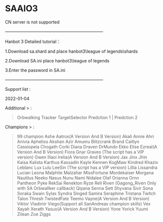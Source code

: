 # SAAIO3

CN server is not supported

———————————————————————


Hanbot 3 Detailed tutorial：

1.Download sa.shard and place hanbot3\league of legends\shards

2.Download SA.ini place hanbot3\league of legends

3.Enter the password in SA.ini


———————————————————————

Support list :

2022-01-04

Additional > :
> Orbwalking
> Tracker
> TargetSelector
> Predction 1 | Predction 2 

Champions > :
> 99 champion
> Ashe 
> Aatrox(A Version And B Version)
> Akali
> Annie
> Ahri
> Anivia
> Aphelios
> Akshan
> Azir
> Amumu
> Blitzcrank
> Brand
> Caitlyn
> Cassiopeia
> Chogath
> Corki
> Diana
> Draven
> DrMundo
> Ekko
> Elise
> Ezreal(A Version And B Version)
> Fiora
> Gnar
> Graves (The script has a VIP version)
> Gwen
> Illaoi
> Irelia(A Version And B Version)
> Jax
> Jinx
> Jhin
> Kaisa
> Kalista
> Karthus
> Kassadin
> Kayle
> Kennen
> KogMaw
> Kindred
> Khazix
> Leblanc
> Lux
> Lulu
> LeeSin (The script has a VIP version)
> Lillia
> Lissandra
> Lucian
> Leona
> Malphite
> Malzahar
> MissFortune
> Mordekaiser
> Morgana
> Nautilus
> Neeko
> Nasus
> Nunu
> Nami
> Nidalee
> Olaf
> Orianna
> Ornn
> Pantheon
> Pyke
> RekSai
> Renekton
> Ryze
> Rell
> Riven (Gagong_Riven Only with SA Orbwallker callback)
> Qiyana
> Senna
> Sett
> Shyvana
> Sivir
> Sona
> Soraka
> Swain
> Sylas 
> Syndra 
> Singed
> Samira
> Seraphine
> Tristana
> Twitch
> Talon
> Thresh
> TwistedFate
> Teemo
> Vayne(A Version And B Version)
> Viktor
> Vladimir
> Viego(Support all SanAndreas champion skills)
> Vex
> Xayah
> Xerath
> Yasuo(A Version And B Version)
> Yone
> Yorick
> Yuumi
> Zilean
> Zoe
> Ziggs
